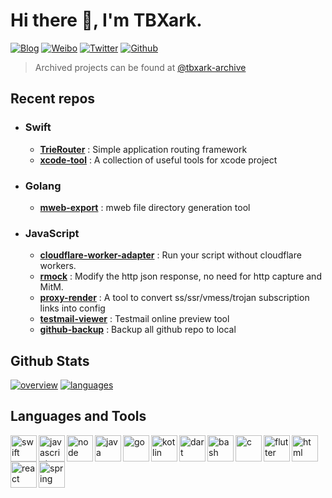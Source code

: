 # Hi there 👋, I'm TBXark.

[![Blog](https://img.shields.io/badge/Blog-444.svg)](https://www.tbxark.com)
[![Weibo](https://img.shields.io/badge/Weibo-ff2000.svg)](https://weibo.com/tbxark)
[![Twitter](https://img.shields.io/badge/Twitter-1190df.svg)](https://twitter.com/tbxark)
[![Github](https://img.shields.io/github/followers/tbxark?label=Follow&style=social)](https://github.com/tbxark)


> Archived projects can be found at [@tbxark-archive](https://github.com/tbxark-archive)

## Recent repos

- ### Swift
  - **[TrieRouter](https://github.com/TBXark/TrieRouter)** : Simple application routing framework  
  - **[xcode-tool](https://github.com/TBXark/xcode-tool)** : A collection of useful tools for xcode project
- ### Golang
  - **[mweb-export](https://github.com/TBXark/mweb-export)** : mweb file directory generation tool
- ### JavaScript
  - **[cloudflare-worker-adapter](https://github.com/TBXark/cloudflare-worker-adapter)** : Run your script without cloudflare workers.
  - **[rmock](https://github.com/TBXark/rmock)** : Modify the http json response, no need for http capture and MitM.
  - **[proxy-render](https://github.com/TBXark/proxy-render)** : A tool to convert ss/ssr/vmess/trojan subscription links into config
  - **[testmail-viewer](https://github.com/TBXark/testmail-viewer)** : Testmail online preview tool
  - **[github-backup](https://github.com/TBXark/github-backup)** : Backup all github repo to local
  

## Github Stats

[![overview](https://raw.githubusercontent.com/tbxark-archive/.github/master/status/generated/overview.svg)](https://github.com/TBXark/TBXark) [![languages](https://raw.githubusercontent.com/tbxark-archive/.github/master/status/generated/languages.svg)](https://github.com/TBXark/TBXark)


## Languages and Tools

<img align="left" alt="swift" height ="42px" src="https://raw.githubusercontent.com/tbxark-archive/README_icons/main/language_and_tools/square/swift/swift.svg">
<img align="left" alt="javascript" height ="42px" src="https://raw.githubusercontent.com/tbxark-archive/README_icons/main/language_and_tools/square/javascript/javascript.svg">
<img align="left" alt="node" height ="42px" src="https://raw.githubusercontent.com/tbxark-archive/README_icons/main/language_and_tools/square/node/node.svg">
<img align="left" alt="java" height ="42px" src="https://raw.githubusercontent.com/tbxark-archive/README_icons/main/language_and_tools/square/java/java.svg">
<img align="left" alt="go" height ="42px" src="https://raw.githubusercontent.com/tbxark-archive/README_icons/main/language_and_tools/square/go/go.svg">
<img align="left" alt="kotlin" height ="42px" src="https://raw.githubusercontent.com/tbxark-archive/README_icons/main/language_and_tools/square/kotlin/kotlin.svg">
<img align="left" alt="dart" height ="42px" src="https://raw.githubusercontent.com/tbxark-archive/README_icons/main/language_and_tools/square/dart/dart.svg">
<img align="left" alt="bash" height ="42px"  src="https://raw.githubusercontent.com/tbxark-archive/README_icons/main/language_and_tools/square/bash/bash-colored.svg"/>
<img align="left" alt="c" height ="42px" src="https://raw.githubusercontent.com/tbxark-archive/README_icons/main/language_and_tools/square/c/c.svg">
<img align="left" alt="flutter" height ="42px" src="https://raw.githubusercontent.com/tbxark-archive/README_icons/main/language_and_tools/square/flutter/flutter.svg">
<img align="left" alt="html" height ="42px" src="https://raw.githubusercontent.com/tbxark-archive/README_icons/main/language_and_tools/square/html/html.svg">
<img align="left" alt="react" height ="42px" src="https://raw.githubusercontent.com/tbxark-archive/README_icons/main/language_and_tools/square/react/react.svg">
<img align="left" alt="spring" height ="42px" src="https://raw.githubusercontent.com/tbxark-archive/README_icons/main/language_and_tools/square/spring/spring.svg">
